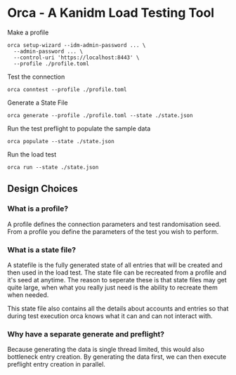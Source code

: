 # Orca - A Kanidm Load Testing Tool

Make a profile

```shell
orca setup-wizard --idm-admin-password ... \
  --admin-password ... \
  --control-uri 'https://localhost:8443' \
  --profile ./profile.toml
```

Test the connection

```shell
orca conntest --profile ./profile.toml
```

Generate a State File

```shell
orca generate --profile ./profile.toml --state ./state.json
```

Run the test preflight to populate the sample data

```shell
orca populate --state ./state.json
```

Run the load test

```shell
orca run --state ./state.json
```

## Design Choices

### What is a profile?

A profile defines the connection parameters and test randomisation seed. From a profile you define
the parameters of the test you wish to perform.

### What is a state file?

A statefile is the fully generated state of all entries that will be created and then used in the
load test. The state file can be recreated from a profile and it's seed at anytime. The reason to
seperate these is that state files may get quite large, when what you really just need is the ability
to recreate them when needed.

This state file also contains all the details about accounts and entries so that during test execution
orca knows what it can and can not interact with.

### Why have a separate generate and preflight?

Because generating the data is single thread limited, this would also bottleneck entry creation.
By generating the data first, we can then execute preflight entry creation in parallel.
